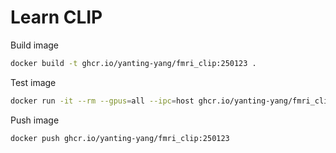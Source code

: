 # Learn CLIP

Build image

```bash
docker build -t ghcr.io/yanting-yang/fmri_clip:250123 .
```

Test image

```bash
docker run -it --rm --gpus=all --ipc=host ghcr.io/yanting-yang/fmri_clip:250123
```

Push image

```bash
docker push ghcr.io/yanting-yang/fmri_clip:250123
```

